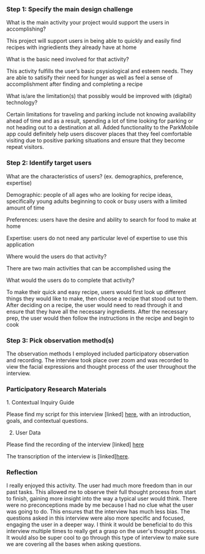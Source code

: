 <h3> <b> Step 1: Specify the main design challenge </b> </h3>
What is the main activity your project would support the users in accomplishing?

This project will support users in being able to quickly and easily find recipes with ingriedients they already have at home

What is the basic need involved for that activity?

This activity fulfills the user’s basic psysiological and esteem needs. They are able to satisify their need for hunger as well as feel a sense of accomplishment after finding and completing a recipe 

What is/are the limitation(s) that possibly would be improved with (digital) technology?

Certain limitations for traveling and parking include not knowing availability ahead of time and as a result, spending a lot of time looking for parking or not heading out to a destination at all. Added functionality to the ParkMobile app could definitely help users discover places that they feel comfortable visiting due to positive parking situations and ensure that they become repeat visitors.

<h3> <b> Step 2: Identify target users </b> </h3>
What are the characteristics of users? (ex. demographics, preference, expertise)

Demographic: people of all ages who are looking for recipe ideas, specifically young adults beginning to cook or busy users with a limited amount of time

Preferences: users have the desire and ability to search for food to make at home

Expertise: users do not need any particular level of expertise to use this application

Where would the users do that activity?

There are two main activities that can be accomplished using the  

What would the users do to complete that activity?

To make their quick and easy recipe, users would first look up different things they would like to make, then choose a recipe that stood out to them. After deciding on a recipe, the user would need to read through it and ensure that they have all the necessary ingredients. After the necessary prep, the user would then follow the instructions in the recipe and begin to cook

<h3> <b> Step 3: Pick observation method(s)</b> </h3>

The observation methods I employed included participatory observation and recording. The interview took place over zoom and was recorded to view the facial expressions and thought process of the user throughout the interview.


<h3> <b> Participatory Research Materials </b> </h3>
  1. Contextual Inquiry Guide

Please find my script for this interview [linked] [here](https://docs.google.com/document/d/1chLMc_VnPDGN_lol8RuB2RMQM-agHWIzmPjkANKmK7Y/edit?usp=sharing), with an introduction, goals, and contextual questions.

2. User Data

Please find the recording of the interview [linked] [here]()

The transcription of the interview is [linked][here]().


<h3> <b> Reflection </b> </h3>
I really enjoyed this activity. The user had much more freedom than in our past tasks. This allowed me to observe their full thought process from start to finish, gaining more insight into the way a typical user would think. There were no preconceptions made by me because I had no clue what the user was going to do. This ensures that the interview has much less bias. The questions asked in this interview were also more specific and focused, engaging the user in a deeper way. I think it would be beneficial to do this interview multiple times to really get a grasp on the user's thought process. It would also be super cool to go through this type of interview to make sure we are covering all the bases when asking questions. 



